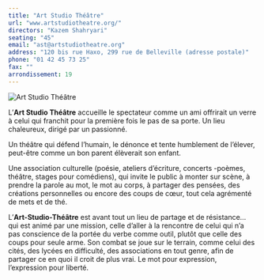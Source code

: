```yaml
---
title: "Art Studio Théâtre"
url: "www.artstudiotheatre.org/"
directors: "Kazem Shahryari"
seating: "45"
email: "ast@artstudiotheatre.org"
address: "120 bis rue Haxo, 299 rue de Belleville (adresse postale)"
phone: "01 42 45 73 25"
fax: ""
arrondissement: 19
---
```


![Art Studio Théâtre](../images/19eme/art-studio-theatre/art-studio-theatre-1.jpg)

L’**Art Studio Théâtre** accueille le spectateur comme un ami offrirait un verre à celui qui franchit pour la première fois le pas de sa porte. Un lieu chaleureux, dirigé par un passionné.

Un théâtre qui défend l’humain, le dénonce et tente humblement de l’élever, peut-être comme un bon parent élèverait son enfant.

Une association culturelle (poésie, ateliers d’écriture, concerts -poèmes, théâtre, stages pour comédiens), qui invite le public à monter sur scène, à prendre la parole au mot, le mot au corps, à partager des pensées, des créations personnelles ou encore des coups de cœur, tout cela agrémenté de mets et de thé.

L’**Art-Studio-Théâtre** est avant tout un lieu de partage et de résistance… qui est animé par une mission, celle d’aller à la rencontre de celui qui n’a pas conscience de la portée du verbe comme outil, plutôt que celle des coups pour seule arme. Son combat se joue sur le terrain, comme celui des cités, des lycées en difficulté, des associations en tout genre, afin de partager ce en quoi il croit de plus vrai. Le mot pour expression, l’expression pour liberté.

